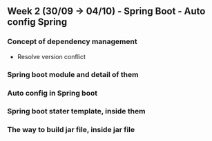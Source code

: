 ## Week 2 (30/09 -> 04/10) - Spring Boot - Auto config Spring

### Concept of dependency management

+ Resolve version conflict

### Spring boot module and detail of them

### Auto config in Spring boot

### Spring boot stater template, inside them

### The way to build jar file, inside jar file